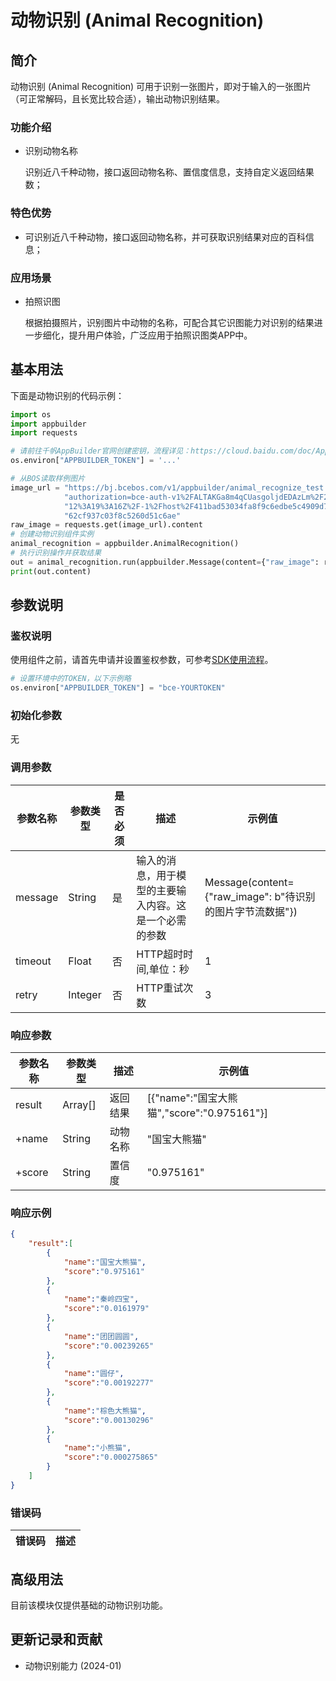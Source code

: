 # 动物识别 (Animal Recognition) 

## 简介
动物识别 (Animal Recognition) 可用于识别一张图片，即对于输入的一张图片（可正常解码，且长宽比较合适），输出动物识别结果。

### 功能介绍
* 识别动物名称

  识别近八千种动物，接口返回动物名称、置信度信息，支持自定义返回结果数；

### 特色优势
* 可识别近八千种动物，接口返回动物名称，并可获取识别结果对应的百科信息；

### 应用场景
* 拍照识图

    根据拍摄照片，识别图片中动物的名称，可配合其它识图能力对识别的结果进一步细化，提升用户体验，广泛应用于拍照识图类APP中。


## 基本用法

下面是动物识别的代码示例：
```python
import os
import appbuilder
import requests

# 请前往千帆AppBuilder官网创建密钥，流程详见：https://cloud.baidu.com/doc/AppBuilder/s/Olq6grrt6#1%E3%80%81%E5%88%9B%E5%BB%BA%E5%AF%86%E9%92%A5
os.environ["APPBUILDER_TOKEN"] = '...'

# 从BOS读取样例图片
image_url = "https://bj.bcebos.com/v1/appbuilder/animal_recognize_test.png?" \
            "authorization=bce-auth-v1%2FALTAKGa8m4qCUasgoljdEDAzLm%2F2024-01-24T" \
            "12%3A19%3A16Z%2F-1%2Fhost%2F411bad53034fa8f9c6edbe5c4909d76ecf6fad68" \
            "62cf937c03f8c5260d51c6ae"
raw_image = requests.get(image_url).content
# 创建动物识别组件实例
animal_recognition = appbuilder.AnimalRecognition()
# 执行识别操作并获取结果
out = animal_recognition.run(appbuilder.Message(content={"raw_image": raw_image}))
print(out.content)
```


## 参数说明

### 鉴权说明
使用组件之前，请首先申请并设置鉴权参数，可参考[SDK使用流程](https://cloud.baidu.com/doc/AppBuilder/s/Olq6grrt6#1%E3%80%81%E5%88%9B%E5%BB%BA%E5%AF%86%E9%92%A5)。
```python
# 设置环境中的TOKEN，以下示例略
os.environ["APPBUILDER_TOKEN"] = "bce-YOURTOKEN"
```

### 初始化参数
无

### 调用参数
| 参数名称    | 参数类型    | 是否必须 | 描述                          | 示例值                                            |
|---------|---------|------|-----------------------------|------------------------------------------------|
| message | String  | 是    | 输入的消息，用于模型的主要输入内容。这是一个必需的参数 | Message(content={"raw_image": b"待识别的图片字节流数据"}) |
|timeout| Float   | 否    | HTTP超时时间,单位：秒               |1||
| retry   | Integer | 否    | HTTP重试次数                    | 3                                              |

### 响应参数
| 参数名称   | 参数类型    | 描述   | 示例值                                   |
|--------|---------|------|---------------------------------------|
| result | Array[] | 返回结果 | [{"name":"国宝大熊猫","score":"0.975161"}] |
| +name  | String  | 动物名称 | "国宝大熊猫"                               |
| +score | String  | 	置信度 | "0.975161"                            |
### 响应示例
```json
{
    "result":[
        {
            "name":"国宝大熊猫",
            "score":"0.975161"
        },
        {
            "name":"秦岭四宝",
            "score":"0.0161979"
        },
        {
            "name":"团团圆圆",
            "score":"0.00239265"
        },
        {
            "name":"圆仔",
            "score":"0.00192277"
        },
        {
            "name":"棕色大熊猫",
            "score":"0.00130296"
        },
        {
            "name":"小熊猫",
            "score":"0.000275865"
        }
    ]
}
```

### 错误码
| 错误码 | 描述 |
|-----|----|

## 高级用法

目前该模块仅提供基础的动物识别功能。


## 更新记录和贡献
* 动物识别能力 (2024-01)